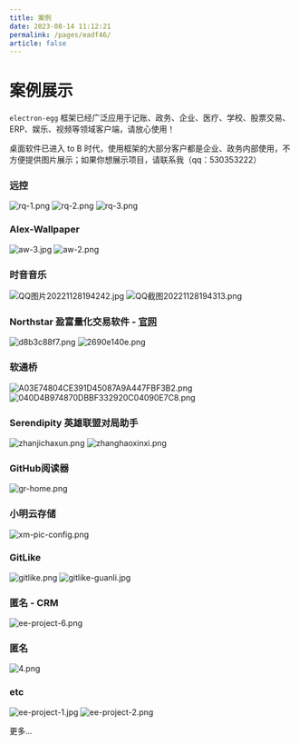 ```yaml
---
title: 案例
date: 2023-08-14 11:12:21
permalink: /pages/eadf46/
article: false
---
```


# 案例展示

`electron-egg` 框架已经广泛应用于记账、政务、企业、医疗、学校、股票交易、ERP、娱乐、视频等领域客户端，请放心使用！

桌面软件已进入 to B 时代，使用框架的大部分客户都是企业、政务内部使用，不方便提供图片展示；如果你想展示项目，请联系我（qq：530353222）

### 远控
![rq-1.png](https://wallace5303.gitee.io/ee/images/ee-v3/rq/rq-1.png)
![rq-2.png](https://wallace5303.gitee.io/ee/images/ee-v3/rq/rq-2.png)
![rq-3.png](https://wallace5303.gitee.io/ee/images/ee-v3/rq/rq-3.png)

###  Alex-Wallpaper
![aw-3.jpg](https://img01.kaka996.com/ee/aw-3.png)
![aw-2.png](https://img01.kaka996.com/ee/aw-2.png)

###  时音音乐
![QQ图片20221128194242.jpg](/img/electron-egg/showcase/p1.png)
![QQ截图20221128194313.png](/img/electron-egg/showcase/p2.png)

###  Northstar 盈富量化交易软件 - [官网](https://www.quantit.tech/)
![d8b3c88f7.png](/img/electron-egg/showcase/p3.png)
![2690e140e.png](/img/electron-egg/showcase/p4.png)

###  软通桥
![A03E74804CE391D45087A9A447FBF3B2.png](/img/electron-egg/showcase/p5.png)
![040D4B974870DBBF332920C04090E7C8.png](/img/electron-egg/showcase/p6.png)

###  Serendipity 英雄联盟对局助手
![zhanjichaxun.png](/img/electron-egg/showcase/p7.png)
![zhanghaoxinxi.png](/img/electron-egg/showcase/p8.png)

###  GitHub阅读器 
![gr-home.png](/img/electron-egg/showcase/p9.png)

###  小明云存储
![xm-pic-config.png](/img/electron-egg/showcase/p10.png)

###  GitLike
![gitlike.png](/img/electron-egg/showcase/p11.png)
![gitlike-guanli.jpg](/img/electron-egg/showcase/p12.png)

###  匿名 - CRM
![ee-project-6.png](/img/electron-egg/showcase/p13.png)

###  匿名
![4.png](/img/electron-egg/showcase/p14.png)

###  etc
![ee-project-1.jpg](/img/electron-egg/showcase/p15.png)
![ee-project-2.png](/img/electron-egg/showcase/p16.png)

更多...